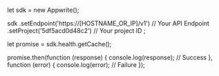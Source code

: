 let sdk = new Appwrite();

sdk
    .setEndpoint('https://[HOSTNAME_OR_IP]/v1') // Your API Endpoint
    .setProject('5df5acd0d48c2') // Your project ID
;

let promise = sdk.health.getCache();

promise.then(function (response) {
    console.log(response); // Success
}, function (error) {
    console.log(error); // Failure
});